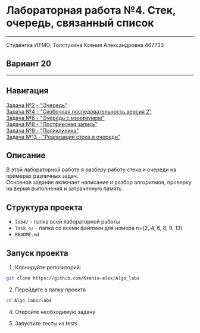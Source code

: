 # Лабораторная работа №4. Стек, очередь, связанный список
___
Студентка ИТМО, Толстухина Ксения Александровна 467733

## Вариант 20
___
## Навигация 
[Задача №2 - "Очередь"](Task2/README.md)  
[Задача №4 - "Скобочная последовательность версия 2"](Task4/README.md)  
[Задача №6 - "Очередь с минимумом"](Task6/README.md)  
[Задача №8 - "Постфиксная запись"](Task8/README.md)  
[Задача №9 - "Поликлиника"](Task9/README.md)  
[Задача №13 - "Реализация стека и очереди"](Task13/README.md) 


## Описание

В этой  лабораторной работе я разберу работу стека и очереди на примерах различных задач.  
Основное задание включает написание и разбор алгоритмов,
проверку на вермя выполнения и затраченную память

## Структура проекта
- `lab4/` - папка всей лабораторной работы
- `Task_n/` - папка со всеми файлами для номера n={2, 4, 6, 8, 9, 13}
- `README.md`


## Запуск проекта
1. Клонируйте репозиторий:
```bash
git clone https://github.com/Ksenia-alex/Algo_labs
```

2. Перейдите в папку проекта
```bash
cd Algo_labs/lab4
```

4. Откройте необходимую задачу

3. Запустите тесты из tests
